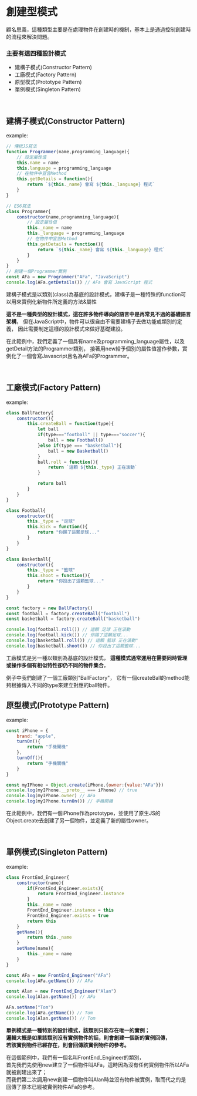 # 創建型模式
顧名思義，這種類型主要是在處理物件在創建時的機制，基本上是通過控制創建時的流程來解決問題。

### 主要有這四種設計模式
* 建構子模式(Constructor Pattern)
* 工廠模式(Factory Pattern)
* 原型模式(Prototype Pattern)
* 單例模式(Singleton Pattern)
  
<br/>

## 建構子模式(Constructor Pattern)
example:
```js
// 傳統JS寫法
function Programmer(name,programming_language){
    // 設定屬性值
    this.name = name
    this.language = programming_language
    // 在物件中宣告Method
    this.getDetails = function(){
        return `${this._name} 會寫 ${this._language} 程式`
    }
}

// ES6寫法
class Programmer{
    constructor(name,programming_language){
        // 設定屬性值
        this._name = name
        this._language = programming_language
        // 在物件中宣告Method
        this.getDetails = function(){
            return `${this._name} 會寫 ${this._language} 程式`
        }
    }
} 
// 創建一個Programmer實例
const AFa = new Programmer("AFa", "JavaScript")
console.log(AFa.getDetails()) // AFa 會寫 JavaScript 程式
```
建構子模式是以類別(class)為基底的設計模式，建構子是一種特殊的function可以用來實例化新物件所定義的方法&屬性

**這不是一種典型的設計模式，這在許多物件導向的語言中是再常見不過的基礎語言架構**，
但在JavaScript中，物件可以很自由不需要建構子去做功能或類別的定義，
因此需要制定這樣的設計模式來做好基礎建設。

在此範例中，我們定義了一個具有name及programming_language屬性，以及getDetail方法的Programmer類別，
接著用new給予個別的屬性值當作參數，實例化了一個會寫Javascript且名為AFa的Programmer。
  
  
<br/>

## 工廠模式(Factory Pattern)
example:
```js
class BallFactory{
    constructor(){
        this.createBall = function(type){
            let ball
            if(type==="football" || type==="soccer"){
                ball = new Football()
            }else if(type === "basketball"){
                ball = new Basketball()
            }
            ball.roll = function(){
                return `這顆 ${this._type} 正在滾動`
            }

            return ball
        }
    }
}

class Football{
    constructor(){
        this._type = "足球"
        this.kick = function(){
            return "你踢了這顆足球..."
        }
    }
}

class Basketball{
    constructor(){
        this._type = "籃球"
        this.shoot = function(){
            return "你投出了這顆籃球..."
        }
    }
}

const factory = new BallFactory()
const football = factory.createBall("football")
const basketball = factory.createBall("basketball")

console.log(football.roll()) // 這顆 足球 正在滾動
console.log(football.kick()) // 你踢了這顆足球...
console.log(basketball.roll()) // 這顆 籃球 正在滾動"
console.log(basketball.shoot()) // 你投出了這顆籃球...
```
工廠模式是另一種以類別為基底的設計模式，
**這種模式通常運用在需要同時管理或操作多個有相似特性卻仍不同的物件集合**，

例子中我們創建了一個工廠類別"BallFactory"，
它有一個createBall的method能夠根據傳入不同的type來建立對應的ball物件。



## 原型模式(Prototype Pattern)
example:
```js
const iPhone = {
    brand: "apple",
    turnOn(){
        return "手機開機"
    },
    turnOff(){
        return "手機關機"
    }
}

const myIPhone = Object.create(iPhone,{owner:{value:"AFa"}})
console.log(myIPhone.__proto__ === iPhone) // true
console.log(myIPhone.owner) // AFa
console.log(myIPhone.turnOn()) // 手機開機
```
在此範例中，我們有一個iPhone作為prototype，並使用了原生JS的Object.create去創建了另一個物件，並定義了新的屬性owner。

<br/>

## 單例模式(Singleton Pattern)
example:
```js
class FrontEnd_Engineer{
    constructor(name){
        if(FrontEnd_Engineer.exists){
            return FrontEnd_Engineer.instance
        }
        this._name = name
        FrontEnd_Engineer.instance = this
        FrontEnd_Engineer.exists = true
        return this
    }
    getName(){
        return this._name
    }
    setName(name){
        this._name = name
    }
}

const AFa = new FrontEnd_Engineer("AFa")
console.log(AFa.getName()) // AFa

const Alan = new FrontEnd_Engineer("Alan")
console.log(Alan.getName()) // AFa

AFa.setName("Tom")
console.log(AFa.getName()) // Tom
console.log(Alan.getName()) // Tom
```
**單例模式是一種特別的設計模式，該類別只能存在唯一的實例；**  
**邏輯大概是如果該類別沒有實例物件的話，則會創建一個新的實例回傳，**  
**若該實例物件已經存在，則會回傳該實例物件的參考。**  

在這個範例中，我們有一個名叫FrontEnd_Engineer的類別，  
首先我們先使用new建立了一個物件叫AFa，這時因為沒有任何實例物件所以AFa就被創建出來了；  
而我們第二次調用new創建一個物件叫Alan時並沒有物件被實例，取而代之的是回傳了原本已經被實例物件AFa的參考。  